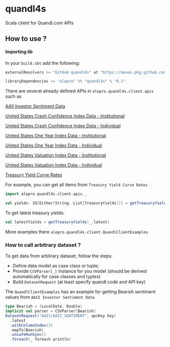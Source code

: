 # quandl4s
Scala client for Quandl.com APIs


## How to use ?
#### Importing lib
 In your `build.sbt` add the following: 

```sbt
externalResolvers += "GitHub quandl4s" at "https://maven.pkg.github.com/alepro/quandl4s"

libraryDependencies += "alepro" %% "quandl4s" % "0.1"
```

There are several already defined APIs in `alepro.quandl4s.client.apis` such as

[AAII Investor Sentiment Data](https://www.quandl.com/data/AAII/AAII_SENTIMENT-AAII-Investor-Sentiment-Data)

[United States Crash Confidence Index Data - Institutional](https://www.quandl.com/data/YALE/US_CONF_INDEX_CRASH_INST-Stock-Market-Confidence-Indices-United-States-Crash-Confidence-Index-Data-Institutional)

[United States Crash Confidence Index Data - Individual](https://www.quandl.com/data/YALE/US_CONF_INDEX_CRASH_INDIV-Stock-Market-Confidence-Indices-United-States-Crash-Confidence-Index-Data-Individual)

[United States One Year Index Data - Institutional](https://www.quandl.com/data/YALE/US_CONF_INDEX_1YR_INST-Stock-Market-Confidence-Indices-United-States-One-Year-Index-Data-Institutional)

[United States One Year Index Data - Individual](https://www.quandl.com/data/YALE/US_CONF_INDEX_1YR_INDIV-Stock-Market-Confidence-Indices-United-States-One-Year-Index-Data-Individual)

[United States Valuation Index Data - Institutional](https://www.quandl.com/data/YALE/US_CONF_INDEX_VAL_INST-Stock-Market-Confidence-Indices-United-States-Valuation-Index-Data-Institutional)

[United States Valuation Index Data - Individual](https://www.quandl.com/data/YALE/US_CONF_INDEX_VAL_INDIV-Stock-Market-Confidence-Indices-United-States-Valuation-Index-Data-Individual)

[Treasury Yield Curve Rates](https://www.quandl.com/data/USTREASURY-US-Treasury)

For example, you can get all items from `Treasury Yield Curve Rates` 
```scala
import alepro.quandl4s.client.apis._

val yields: IO[Either[String, List[TreasuryYields]]] = getTreasuryYields()
```
To get latest treasury yields: 
```scala
val latestYields = getTreasuryYields(_.latest)
```

More examples there `alepro.quandl4s.client.QuandlClientExamples`

### How to call arbitrary dataset ?
To get data from arbitrary dataset, follow the steps:
* Define data model as case class or tuple;
* Provide `CSVParser[_]` instance for you model (should be derived automatically for case classes and typles)
* Build `DatasetRequest` (at least specify quandl code and API key)

The `QuandlClientExamples` has an example for getting Bearish sentiment values from `AAII Investor Sentiment Data`  

```scala
type Bearish = (LocalDate, Double)
implicit val parser = CSVParser[Bearish]
DatasetRequest("AAII/AAII_SENTIMENT", apiKey.key)
  .latest
  .withColumnIndex(3)
  .mapTo[Bearish]
  .unsafeRunSync()
  .foreach(_ foreach println)
```





